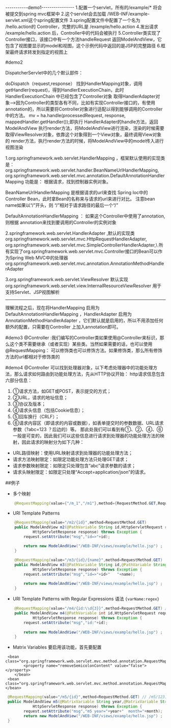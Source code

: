 -----------demo1----------------
1.配置一个servlet，所有的/example/* 将会被提交到spring mvc框架中
2.这个servlet会去加载 /WEB-INF/example-servlet.xml这个spring配置文件
3.spring配置文件中配置了一个名为 /hello.action的 Controller，完整的URL是 /example/hello.action
4.发出请求 /example/hello.action 后，Controller中的代码会被执行
5.Controller类实现了Controller接口，该接口中有一个方法handleRequest 返回ModelAndView，它包含了视图要显示的model和视图，这个示例代码中返回的是JSP的完整路径
6.框架最终请求转发到指定的视图上

#demo2

DispatcherServlet中的几个默认部件：

doDispatch（request,response）
    找到HandlerMapping对象，调用getHandler(request)，得到HandlerExecutionChain，此时HandlerExecutionChain 中已经包含了Controller对象
	取得HandlerAdapter对象-->因为Controller的类型各有不同，比如有实现Controller接口的，有使用annotation的，所以需要将Controller对象进行适配以得到能够调用的Controller中的方法。
    mv = ha.handle(processedRequest, response, mappedHandler.getHandler());即执行	HandlerAdapter的handle方法，返回ModelAndView 
    执行render方法，将ModelAndView进行渲染，渲染的时候需要取得ViewResolver对象，依靠这个对象得到一个View对象，最终调用View对象的 render方法，执行render方法的时候，将ModelAndView中的model传入进行视图渲染
    

1.org.springframework.web.servlet.HandlerMapping ，框架默认使用的实现类是：
	org.springframework.web.servlet.handler.BeanNameUrlHandlerMapping,
	org.springframework.web.servlet.mvc.annotation.DefaultAnnotationHandlerMapping   功能是： 根据请求，找到控制器实例对象。

BeanNameUrlHandlerMapping 是根据请求的url来查找 Spring Ioc中的 Controller Bean，此时拿Bean的名称来与请求的url来进行对比。
注意bean name如果以“/”开头，则 “/”相对于请求路径的最后一个“/”

DefaultAnnotationHandlerMapping ： 如果这个Controller中使用了annotation,则根据 annotation来找到要调用的Controller的实例对象


2.springframework.web.servlet.HandlerAdapter ,默认的实现类
	org.springframework.web.servlet.mvc.HttpRequestHandlerAdapter,
	org.springframework.web.servlet.mvc.SimpleControllerHandlerAdapter,\ 所有实现了org.springframework.web.servlet.mvc.Controller接口的Bean可以作为Spring Web MVC中的处理器
	org.springframework.web.servlet.mvc.annotation.AnnotationMethodHandlerAdapter
	
3.org.springframework.web.servlet.ViewResolver 默认实现 
	org.springframework.web.servlet.view.InternalResourceViewResolver 用于支持Servlet、JSP视图解析

----------------------------------------------------------------------------------------------
理解流程之后，现在将HandlerMapping 启用为DefaultAnnotationHandlerMapping ，HandlerAdapter 启用为AnnotationMethodHandlerAdapter ，它们默认就是启用的，所以不用添加任何额外的配置，只需要在Controller
上加入annotation即可。


#demo3
@Controller :我们编写的Controller类如果使用@Controller来标识，那么这个类不需要继承（或者实现）某些类。当然如果需要的话，也可以使用
@RequestMapping： 可以修饰类也可以修饰方法。如果修饰类，那么所有修饰方法的url都相对于修饰类的


#demo4
@Controller 可以找到处理器对象，以下考虑处理器中的功能处理方法，那么请求如何路由到功能处理方法，先从HTTP协议开始：
http请求信息包含六部分信息：
1. ①请求方法，如GET或POST，表示提交的方式；
2. ②URL，请求的地址信息；
3. ③协议及版本；
4. ④请求头信息（包括Cookie信息）；
5. ⑤回车换行（CRLF）；
6. ⑥请求内容区（即请求的内容或数据），如表单提交时的参数数据、URL请求参数（?abc=123 ？后边的）等。
	那此处我们可以看到有①、②、④、⑥一般是可变的，因此我们可以这些信息进行请求到处理器的功能处理方法的映射，因此请求的映射分为如下几种：
* URL路径映射：使用URL映射请求到处理器的功能处理方法；
* 请求方法映射限定：如限定功能处理方法只处理GET请求；
* 请求参数映射限定：如限定只处理包含“abc”请求参数的请求；
* 请求头映射限定：如限定只处理“Accept=application/json”的请求。

##例子
* 多个映射
```java
	@RequestMapping(value={"/m_1","/m1"},method={RequestMethod.GET,RequestMethod.POST})
```
* URI Template Patterns
```java
	@RequestMapping(value="/m2/{id}",method=RequestMethod.GET)
	public ModelAndView m2(@PathVariable String id,HttpServletRequest request,
			HttpServletResponse response) throws Exception {
		request.setAttribute("msg","id=>"+id);
	
		return new ModelAndView("/WEB-INF/views/example/hello.jsp") ;
	}
```
```java
	@RequestMapping(value="/m3/{id}/{name}",method=RequestMethod.GET)
	public ModelAndView m3(@PathVariable String id,@PathVariable String name,HttpServletRequest request,
			HttpServletResponse response) throws Exception {
		request.setAttribute("msg","id=>"+id+"   "+name);
	
		return new ModelAndView("/WEB-INF/views/example/hello.jsp") ;
	}
```
* URI Template Patterns with Regular Expressions  语法 ``{varName:regex}`` 
```java
	@RequestMapping(value="/m4/{id:\\d{3}}",method=RequestMethod.GET) //id必须是3位数字,否则无法匹配出现404
	public ModelAndView m4(@PathVariable int id,HttpServletRequest request,
			HttpServletResponse response) throws Exception {
		request.setAttribute("msg","id:"+id);
	
		return new ModelAndView("/WEB-INF/views/example/hello.jsp") ;
	}
```
* Matrix Variables
 要启用该功能，首先要配置
```
 <bean class="org.springframework.web.servlet.mvc.method.annotation.RequestMappingHandlerMapping">
		<property name="removeSemicolonContent" value="false"></property>
	</bean> 
 <bean class="org.springframework.web.servlet.mvc.method.annotation.RequestMappingHandlerAdapter"></bean>
```
```java
 @RequestMapping(value="/m5/{id}",method=RequestMethod.GET) // /m5/123;year=2013;month=02
 public ModelAndView m5(@MatrixVariable String year,@MatrixVariable String month, HttpServletRequest request,
			HttpServletResponse response) throws Exception {
		request.setAttribute("msg","m5 year="+year+"  month="+month);
		return new ModelAndView("/WEB-INF/views/example/hello.jsp") ;
 }
```
 







 